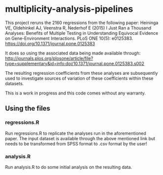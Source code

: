# multiplicity-analysis-pipelines
This project reruns the 2160 regressions from the following paper:
Heininga VE, Oldehinkel AJ, Veenstra R, Nederhof E (2015) I Just Ran a Thousand Analyses: Benefits of Multiple Testing in Understanding Equivocal Evidence on Gene-Environment Interactions. PLoS ONE 10(5): e0125383. https://doi.org/10.1371/journal.pone.0125383

It does so using the associated data being made available through: 
http://journals.plos.org/plosone/article/file?type=supplementary&id=info:doi/10.1371/journal.pone.0125383.s002

The resulting regression coefficients from these analyses are subsequently used to investigate sources of variation of these coefficients within these datasets.

This is a work in progress and this code comes without any warranty.

## Using the files
### regressions.R
Run regressions.R to replicate the analyses run in the aforementioned paper. The input dataset is available through the above mentioned link but needs to be transformed from SPSS format to .csv format by the user!

### analysis.R
Run analysis.R to do some initial analysis on the resulting data.


